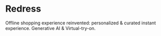 # Redress

Offline shopping experience reinvented: personalized & curated instant experience. 
Generative AI & Virtual-try-on.
